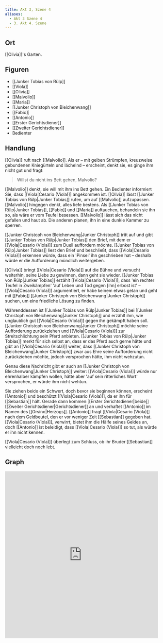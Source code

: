 ```yaml
---
title: Akt 3, Szene 4
aliases:
  - Akt 3 Szene 4
  - 3. Akt 4. Szene
---
```

## Ort
[[Olivia]]'s Garten.

## Figuren
- [[Junker Tobias von Rülp]]
- [[Viola]]
- [[Olivia]]
- [[Malvolio]]
- [[Maria]]
- [[Junker Christoph von Bleichenwang]]
- [[Fabio]]
- [[Antonio]]
- [[Erster Gerichtsdiener]]
- [[Zweiter Gerichtsdiener]]
- Bedienter

## Handlung
[[Olivia]] ruft nach [[Malvolio]]. Als er – mit gelben Strümpfen, kreuzweise gebundenen Kniegürteln und lächelnd – erscheint, denkt sie, es ginge ihm nicht gut und fragt:
> Willst du nicht ins Bett gehen, Malvolio?

[[Malvolio]] denkt, sie will mit ihm ins Bett gehen. Ein Bedienter informiert Sie, dass [[Viola|Cesario (Viola)]] angekommen ist. [[Olivia]] lässt [[Junker Tobias von Rülp|Junker Tobias]] rufen, um auf [[Malvolio]] aufzupassen. [[Malvolio]] hingegen denkt, alles liefe bestens. Als [[Junker Tobias von Rülp|Junker Tobias]], [[Fabio]] und [[Maria]] auftauchen, behandeln sie ihn so, als wäre er vom Teufel besessen. [[Malvolio]] lässt sich das nicht gefallen und haut ab. Die anderen planen, ihn in eine dunkle Kammer zu sperren.

[[Junker Christoph von Bleichenwang|Junker Christoph]] tritt auf und gibt [[Junker Tobias von Rülp|Junker Tobias]] den Brief, mit dem er [[Viola|Cesario (Viola)]] zum Duell auffordern möchte. [[Junker Tobias von Rülp|Junker Tobias]] liest den Brief und beschließt, dass [[Viola|Cesario (Viola)]] erkennen würde, dass ein 'Pinsel' ihn geschrieben hat – deshalb würde er die Aufforderung mündlich weitergeben.

[[Olivia]] bringt [[Viola|Cesario (Viola)]] auf die Bühne und versucht weiterhin, seine Liebe zu gewinnen, dann geht sie wieder. [[Junker Tobias von Rülp|Junker Tobias]] erzählt [[Viola|Cesario (Viola)]], dass 'ein rechter Teufel in Zweikämpfen' 'auf Leben und Tod gegen [ihn] erbost ist' – [[Viola|Cesario (Viola)]] argumentiert, er habe keinem etwas getan und geht mit [[Fabio]] [[Junker Christoph von Bleichenwang|Junker Christoph]] suchen, um eine friedliche Lösung zu finden.

Währenddessen ist [[Junker Tobias von Rülp|Junker Tobias]] bei [[Junker Christoph von Bleichenwang|Junker Christoph]] und erzählt ihm, wie unglaublich gut [[Viola|Cesario (Viola)]] gegen ihn gekämpft haben soll. [[Junker Christoph von Bleichenwang|Junker Christoph]] möchte seine Aufforderung zurückziehen und [[Viola|Cesario (Viola)]] zur Streitschlichtung sein Pferd anbieten. [[Junker Tobias von Rülp|Junker Tobias]] merkt für sich selbst an, dass er das Pferd auch gerne hätte und gibt an [[Viola|Cesario (Viola)]] weiter, dass [[Junker Christoph von Bleichenwang|Junker Christoph]] zwar aus Ehre seine Aufforderung nicht zurückziehen möchte, jedoch versprochen hätte, ihm nicht wehzutun.

Genau diese Nachricht gibt er auch an [[Junker Christoph von Bleichenwang|Junker Christoph]] weiter: [[Viola|Cesario (Viola)]] würde nur ehrenhalber kämpfen wollen, hätte aber 'auf sein ritterliches Wort' versprochen, er würde ihm nicht wehtun.

Sie ziehen beide ein Schwert, doch bevor sie beginnen können, erscheint [[Antonio]] und beschützt [[Viola|Cesario (Viola)]], da er ihn für [[Sebastian]] hält. Gerade dann kommen [[Erster Gerichtsdiener|beide]] [[Zweiter Gerichtsdiener|Gerichtsdiener]] an und verhaftet [[Antonio]] im Namen des [[Orsino|Herzogs]]. [[Antonio]] fragt [[Viola|Cesario (Viola)]] nach dem Geldbeutel, den er vor weniger Zeit [[Sebastian]] gegeben hat. [[Viola|Cesario (Viola)]], verwirrt, bietet ihm die Hälfe seines Geldes an, doch [[Antonio]] ist beleidigt, dass [[Viola|Cesario (Viola)]] so tut, als würde er ihn nicht kennen.

[[Viola|Cesario (Viola)]] überlegt zum Schluss, ob ihr Bruder [[Sebastian]] vielleicht doch noch lebt.

## Graph
<iframe src="https://catchears.github.io/was-ihr-wollt-graphs/act-3/act-3-scene-4-dark" width=100% height=550 style="border: 0;"></iframe>
